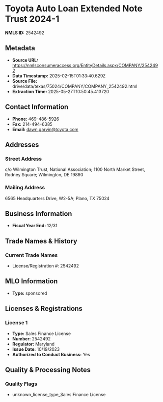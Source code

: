 # Toyota Auto Loan Extended Note Trust 2024-1

**NMLS ID:** 2542492

## Metadata
- **Source URL:** https://nmlsconsumeraccess.org/EntityDetails.aspx/COMPANY/2542492
- **Data Timestamp:** 2025-02-15T01:33:40.629Z
- **Source File:** drive/data/texas/75024/COMPANY/COMPANY_2542492.html
- **Extraction Time:** 2025-05-27T10:50:45.413720

## Contact Information
- **Phone:** 469-486-5926
- **Fax:** 214-494-6385
- **Email:** dawn.garvin@toyota.com

## Addresses
### Street Address
c/o Wilmington Trust, National Association; 1100 North Market Street, Rodney Square; Wilmington, DE 19890

### Mailing Address
6565 Headquarters Drive, W2-5A; Plano, TX 75024

## Business Information
- **Fiscal Year End:** 12/31

## Trade Names & History
### Current Trade Names
- License/Registration #: 2542492

## MLO Information
- **Type:** sponsored

## Licenses & Registrations

### License 1
- **Type:** Sales Finance License
- **Number:** 2542492
- **Regulator:** Maryland
- **Issue Date:** 10/19/2023
- **Authorized to Conduct Business:** Yes

## Quality & Processing Notes
### Quality Flags
- unknown_license_type_Sales Finance License
